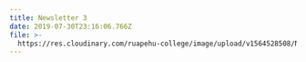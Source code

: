 ```yaml
---
title: Newsletter 3
date: 2019-07-30T23:16:06.766Z
file: >-
  https://res.cloudinary.com/ruapehu-college/image/upload/v1564528508/Newsletter_3-2019_jmumuu.pdf
---
```


